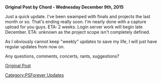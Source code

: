**Original Post by Chord - Wednesday December 9th, 2015**

Just a quick update. I've been swamped with finals and projects the last
month or so. That's ending really soon. I'm nearly done with a capture
upload for you guys. ETA: 2 weeks. Login server work will begin late
December. ETA: unknown as the project scope isn't completely defined.

As I obviously cannot keep "weekly" updates to save my life, I will just
have regular updates from now on.

Any questions, comments, concerts, rants, suggestions?

[Original Post](http://psforever.net/forum/viewtopic.php?f=11&t=44)

[Category:PSForever Updates](/Category:PSForever_Updates "wikilink")
